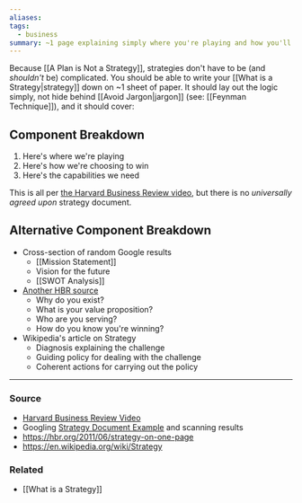 ```yaml
---
aliases: 
tags:
  - business
summary: ~1 page explaining simply where you're playing and how you'll win.
---
```

Because [[A Plan is Not a Strategy]], strategies don't have to be (and *shouldn't* be) complicated. You should be able to write your [[What is a Strategy|strategy]] down on ~1 sheet of paper. It should lay out the logic simply, not hide behind [[Avoid Jargon|jargon]] (see: [[Feynman Technique]]), and it should cover:

## Component Breakdown
1. Here's where we're playing
2. Here's how we're choosing to win
3. Here's the capabilities we need

This is all per [the Harvard Business Review video](https://youtu.be/iuYlGRnC7J8), but there is no *universally agreed upon* strategy document. 

## Alternative Component Breakdown
* Cross-section of random Google results
	* [[Mission Statement]] 
	* Vision for the future
	* [[SWOT Analysis]]
* [Another HBR source](https://hbr.org/2011/06/strategy-on-one-page)
	* Why do you exist?
	* What is your value proposition?
	* Who are you serving?
	* How do you know you're winning?
* Wikipedia's article on Strategy
	* Diagnosis explaining the challenge
	* Guiding policy for dealing with the challenge
	* Coherent actions for carrying out the policy

---
### Source
- [Harvard Business Review Video](https://youtu.be/iuYlGRnC7J8)
- Googling [Strategy Document Example](https://www.google.com/search?q=strategy+document+example) and scanning results
- https://hbr.org/2011/06/strategy-on-one-page
- https://en.wikipedia.org/wiki/Strategy

### Related
- [[What is a Strategy]]